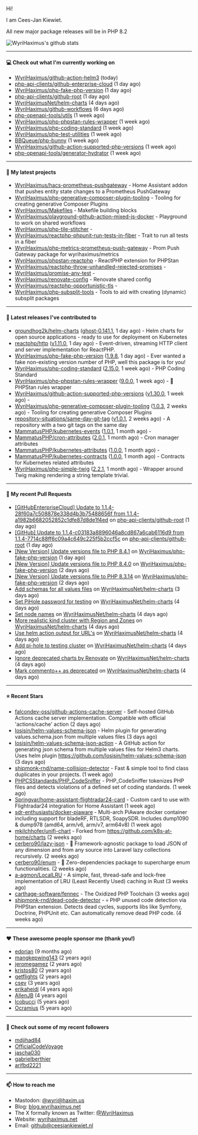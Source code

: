 Hi!

I am Cees-Jan Kiewiet.

All new major package releases will be in PHP 8.2

![WyriHaximus's github stats](https://github-readme-stats.vercel.app/api?username=WyriHaximus&show_icons=true)

---

#### 💻 Check out what I'm currently working on

- [WyriHaximus/github-action-helm3](https://github.com/WyriHaximus/github-action-helm3) (today)
- [php-api-clients/github-enterprise-cloud](https://github.com/php-api-clients/github-enterprise-cloud) (1 day ago)
- [WyriHaximus/php-fake-php-version](https://github.com/WyriHaximus/php-fake-php-version) (1 day ago)
- [php-api-clients/github-root](https://github.com/php-api-clients/github-root) (1 day ago)
- [WyriHaximusNet/helm-charts](https://github.com/WyriHaximusNet/helm-charts) (4 days ago)
- [WyriHaximus/github-workflows](https://github.com/WyriHaximus/github-workflows) (6 days ago)
- [php-openapi-tools/utils](https://github.com/php-openapi-tools/utils) (1 week ago)
- [WyriHaximus/php-phpstan-rules-wrapper](https://github.com/WyriHaximus/php-phpstan-rules-wrapper) (1 week ago)
- [WyriHaximus/php-coding-standard](https://github.com/WyriHaximus/php-coding-standard) (1 week ago)
- [WyriHaximus/php-test-utilities](https://github.com/WyriHaximus/php-test-utilities) (1 week ago)
- [BBQueue/php-bunny](https://github.com/BBQueue/php-bunny) (1 week ago)
- [WyriHaximus/github-action-supported-php-versions](https://github.com/WyriHaximus/github-action-supported-php-versions) (1 week ago)
- [php-openapi-tools/generator-hydrator](https://github.com/php-openapi-tools/generator-hydrator) (1 week ago)

---

#### 🌱 My latest projects

- [WyriHaximus/hacs-prometheus-pushgateway](https://github.com/WyriHaximus/hacs-prometheus-pushgateway) - Home Assistant addon that pushes entity state changes to a Prometheus PushGateway
- [WyriHaximus/php-generative-composer-plugin-tooling](https://github.com/WyriHaximus/php-generative-composer-plugin-tooling) - Tooling for creating generative Composer Plugins
- [WyriHaximus/Makefiles](https://github.com/WyriHaximus/Makefiles) - Makefile building blocks
- [WyriHaximus/playground-github-action-mixed-js-docker](https://github.com/WyriHaximus/playground-github-action-mixed-js-docker) - Playground to work on shared workflows
- [WyriHaximus/php-tile-stitcher](https://github.com/WyriHaximus/php-tile-stitcher) - 
- [WyriHaximus/reactphp-phpunit-run-tests-in-fiber](https://github.com/WyriHaximus/reactphp-phpunit-run-tests-in-fiber) - Trait to run all tests in a fiber
- [WyriHaximus/php-metrics-prometheus-push-gateway](https://github.com/WyriHaximus/php-metrics-prometheus-push-gateway) - Prom Push Gateway package for wyrihaximus/metrics
- [WyriHaximus/phpstan-reactphp](https://github.com/WyriHaximus/phpstan-reactphp) - ReactPHP extension for PHPStan
- [WyriHaximus/reactphp-throw-unhandled-rejected-promises](https://github.com/WyriHaximus/reactphp-throw-unhandled-rejected-promises) - 
- [WyriHaximus/promise-any-test](https://github.com/WyriHaximus/promise-any-test) - 
- [WyriHaximus/renovate-config](https://github.com/WyriHaximus/renovate-config) - Renovate shared config
- [WyriHaximus/reactphp-opportunistic-tls](https://github.com/WyriHaximus/reactphp-opportunistic-tls) - 
- [WyriHaximus/php-subsplit-tools](https://github.com/WyriHaximus/php-subsplit-tools) - Tools to aid with creating (dynamic) subsplit packages

---

#### 🔭 Latest releases I've contributed to

- [groundhog2k/helm-charts](https://github.com/groundhog2k/helm-charts) ([ghost-0.141.1](https://github.com/groundhog2k/helm-charts/releases/tag/ghost-0.141.1), 1 day ago) - Helm charts for open source applications - ready to use for deployment on Kubernetes
- [reactphp/http](https://github.com/reactphp/http) ([v1.11.0](https://github.com/reactphp/http/releases/tag/v1.11.0), 1 day ago) - Event-driven, streaming HTTP client and server implementation for ReactPHP.
- [WyriHaximus/php-fake-php-version](https://github.com/WyriHaximus/php-fake-php-version) ([1.9.8](https://github.com/WyriHaximus/php-fake-php-version/releases/tag/1.9.8), 1 day ago) - Ever wanted a fake non-existing version number of PHP, well this package is for you!
- [WyriHaximus/php-coding-standard](https://github.com/WyriHaximus/php-coding-standard) ([2.15.0](https://github.com/WyriHaximus/php-coding-standard/releases/tag/2.15.0), 1 week ago) - PHP Coding Standard
- [WyriHaximus/php-phpstan-rules-wrapper](https://github.com/WyriHaximus/php-phpstan-rules-wrapper) ([9.0.0](https://github.com/WyriHaximus/php-phpstan-rules-wrapper/releases/tag/9.0.0), 1 week ago) - 🌯 PHPStan rules wrapper
- [WyriHaximus/github-action-supported-php-versions](https://github.com/WyriHaximus/github-action-supported-php-versions) ([v1.30.0](https://github.com/WyriHaximus/github-action-supported-php-versions/releases/tag/v1.30.0), 1 week ago) - 
- [WyriHaximus/php-generative-composer-plugin-tooling](https://github.com/WyriHaximus/php-generative-composer-plugin-tooling) ([1.0.3](https://github.com/WyriHaximus/php-generative-composer-plugin-tooling/releases/tag/1.0.3), 2 weeks ago) - Tooling for creating generative Composer Plugins
- [repository-situations/same-day-git-tag](https://github.com/repository-situations/same-day-git-tag) ([v1.0.1](https://github.com/repository-situations/same-day-git-tag/releases/tag/v1.0.1), 2 weeks ago) - A repository with a two git tags on the same day
- [MammatusPHP/kubernetes-events](https://github.com/MammatusPHP/kubernetes-events) ([1.0.1](https://github.com/MammatusPHP/kubernetes-events/releases/tag/1.0.1), 1 month ago) - 
- [MammatusPHP/cron-attributes](https://github.com/MammatusPHP/cron-attributes) ([2.0.1](https://github.com/MammatusPHP/cron-attributes/releases/tag/2.0.1), 1 month ago) - Cron manager attributes
- [MammatusPHP/kubernetes-attributes](https://github.com/MammatusPHP/kubernetes-attributes) ([1.0.0](https://github.com/MammatusPHP/kubernetes-attributes/releases/tag/1.0.0), 1 month ago) - 
- [MammatusPHP/kubernetes-contracts](https://github.com/MammatusPHP/kubernetes-contracts) ([1.0.0](https://github.com/MammatusPHP/kubernetes-contracts/releases/tag/1.0.0), 1 month ago) - Contracts for Kubernetes related attributes
- [WyriHaximus/php-simple-twig](https://github.com/WyriHaximus/php-simple-twig) ([2.2.1](https://github.com/WyriHaximus/php-simple-twig/releases/tag/2.2.1), 1 month ago) - Wrapper around Twig making rendering a string template trivial.

---

#### 🔨 My recent Pull Requests

- [[GitHubEnterpriseCloud] Update to 1.1.4-28f60a7c508878e338d4b3b75488656f from 1.1.4-a1982b6682052852c1dfe87d8de1f4ed](https://github.com/php-api-clients/github-root/pull/1359) on [php-api-clients/github-root](https://github.com/php-api-clients/github-root) (1 day ago)
- [[GitHub] Update to 1.1.4-c03183a8896046a8cd867a6cab6116d9 from 1.1.4-7714c88ff6c09a4c649c225f5b2ccf5c](https://github.com/php-api-clients/github-root/pull/1358) on [php-api-clients/github-root](https://github.com/php-api-clients/github-root) (1 day ago)
- [[New Version] Update versions file to PHP 8.4.1](https://github.com/WyriHaximus/php-fake-php-version/pull/136) on [WyriHaximus/php-fake-php-version](https://github.com/WyriHaximus/php-fake-php-version) (1 day ago)
- [[New Version] Update versions file to PHP 8.4.0](https://github.com/WyriHaximus/php-fake-php-version/pull/135) on [WyriHaximus/php-fake-php-version](https://github.com/WyriHaximus/php-fake-php-version) (2 days ago)
- [[New Version] Update versions file to PHP 8.3.14](https://github.com/WyriHaximus/php-fake-php-version/pull/134) on [WyriHaximus/php-fake-php-version](https://github.com/WyriHaximus/php-fake-php-version) (2 days ago)
- [Add schemas for all values files](https://github.com/WyriHaximusNet/helm-charts/pull/120) on [WyriHaximusNet/helm-charts](https://github.com/WyriHaximusNet/helm-charts) (3 days ago)
- [Set PiHole password for testing](https://github.com/WyriHaximusNet/helm-charts/pull/119) on [WyriHaximusNet/helm-charts](https://github.com/WyriHaximusNet/helm-charts) (4 days ago)
- [Set node names](https://github.com/WyriHaximusNet/helm-charts/pull/118) on [WyriHaximusNet/helm-charts](https://github.com/WyriHaximusNet/helm-charts) (4 days ago)
- [More realistic kind cluster with Region and Zones](https://github.com/WyriHaximusNet/helm-charts/pull/117) on [WyriHaximusNet/helm-charts](https://github.com/WyriHaximusNet/helm-charts) (4 days ago)
- [Use helm action output for URL&#39;s](https://github.com/WyriHaximusNet/helm-charts/pull/116) on [WyriHaximusNet/helm-charts](https://github.com/WyriHaximusNet/helm-charts) (4 days ago)
- [Add pi-hole to testing cluster](https://github.com/WyriHaximusNet/helm-charts/pull/115) on [WyriHaximusNet/helm-charts](https://github.com/WyriHaximusNet/helm-charts) (4 days ago)
- [Ignore deprecated charts by Renovate](https://github.com/WyriHaximusNet/helm-charts/pull/113) on [WyriHaximusNet/helm-charts](https://github.com/WyriHaximusNet/helm-charts) (4 days ago)
- [Mark commento&#43;&#43; as deprecated](https://github.com/WyriHaximusNet/helm-charts/pull/112) on [WyriHaximusNet/helm-charts](https://github.com/WyriHaximusNet/helm-charts) (4 days ago)

---

#### ⭐ Recent Stars

- [falcondev-oss/github-actions-cache-server](https://github.com/falcondev-oss/github-actions-cache-server) - Self-hosted GitHub Actions cache server implementation. Compatible with official &#39;actions/cache&#39; action (2 days ago)
- [losisin/helm-values-schema-json](https://github.com/losisin/helm-values-schema-json) - Helm plugin for generating values.schema.json from multiple values files (3 days ago)
- [losisin/helm-values-schema-json-action](https://github.com/losisin/helm-values-schema-json-action) - A GitHub action for generating json schema from multiple values files for Helm3 charts. Uses helm plugin https://github.com/losisin/helm-values-schema-json (3 days ago)
- [shipmonk-rnd/name-collision-detector](https://github.com/shipmonk-rnd/name-collision-detector) - Fast &amp; simple tool to find class duplicates in your projects. (1 week ago)
- [PHPCSStandards/PHP_CodeSniffer](https://github.com/PHPCSStandards/PHP_CodeSniffer) - PHP_CodeSniffer tokenizes PHP files and detects violations of a defined set of coding standards. (1 week ago)
- [Springvar/home-assistant-flightradar24-card](https://github.com/Springvar/home-assistant-flightradar24-card) - Custom card to use with Flightradar24 integration for Home Assistant (1 week ago)
- [sdr-enthusiasts/docker-piaware](https://github.com/sdr-enthusiasts/docker-piaware) - Multi-arch PiAware docker container including support for bladeRF, RTLSDR, SoapySDR. Includes dump1090 &amp; dump978 (amd64, arm/v6, arm/v7, arm64v8) (1 week ago)
- [mkilchhofer/unifi-chart](https://github.com/mkilchhofer/unifi-chart) - Forked from https://github.com/k8s-at-home/charts (2 weeks ago)
- [cerbero90/lazy-json](https://github.com/cerbero90/lazy-json) - 🐼 Framework-agnostic package to load JSON of any dimension and from any source into Laravel lazy collections recursively. (2 weeks ago)
- [cerbero90/enum](https://github.com/cerbero90/enum) - 🎲 Zero-dependencies package to supercharge enum functionalities. (2 weeks ago)
- [a-agmon/LocalLRU](https://github.com/a-agmon/LocalLRU) - A simple, fast, thread-safe and lock-free implementation of LRU (Least Recently Used) caching in Rust (3 weeks ago)
- [carthage-software/fennec](https://github.com/carthage-software/fennec) - The Oxidized PHP Toolchain (3 weeks ago)
- [shipmonk-rnd/dead-code-detector](https://github.com/shipmonk-rnd/dead-code-detector) - 💀 PHP unused code detection via PHPStan extension. Detects dead cycles, supports libs like Symfony, Doctrine, PHPUnit etc. Can automatically remove dead PHP code. (4 weeks ago)

---

#### ❤️ These awesome people sponsor me (thank you!)

- [edorian](https://github.com/edorian) (9 months ago)
- [mangkepwing143](https://github.com/mangkepwing143) (2 years ago)
- [jeromegamez](https://github.com/jeromegamez) (2 years ago)
- [kristos80](https://github.com/kristos80) (2 years ago)
- [getflights](https://github.com/getflights) (2 years ago)
- [csev](https://github.com/csev) (3 years ago)
- [erikaheidi](https://github.com/erikaheidi) (4 years ago)
- [AllenJB](https://github.com/AllenJB) (4 years ago)
- [lcobucci](https://github.com/lcobucci) (5 years ago)
- [Ocramius](https://github.com/Ocramius) (5 years ago)

---

#### 👯 Check out some of my recent followers

- [mdjihad84](https://github.com/mdjihad84)
- [OfficialCodeVoyage](https://github.com/OfficialCodeVoyage)
- [jascha030](https://github.com/jascha030)
- [gabrielberthier](https://github.com/gabrielberthier)
- [arifbd2221](https://github.com/arifbd2221)

---

#### 📫 How to reach me

- Mastodon: [@wyri@haxim.us](https://toot-toot.wyrihaxim.us/@wyri)
- Blog: [blog.wyrihaximus.net](https://blog.wyrihaximus.net/)
- The X formally known as Twitter: [@WyriHaximus](https://twitter.com/WyriHaximus)
- Website: [wyrihaximus.net](https://wyrihaximus.net/)
- Email: [github@ceesjankiewiet.nl](mailto:github@ceesjankiewiet.nl)
